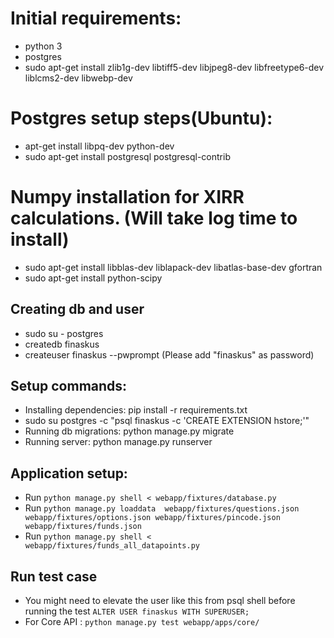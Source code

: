 # Initial requirements: #
* python 3
* postgres
* sudo apt-get install zlib1g-dev libtiff5-dev libjpeg8-dev libfreetype6-dev liblcms2-dev libwebp-dev

# Postgres setup steps(Ubuntu): #
* apt-get install libpq-dev python-dev
* sudo apt-get install postgresql postgresql-contrib

# Numpy installation for XIRR calculations. (Will take log time to install)
* sudo apt-get install libblas-dev liblapack-dev libatlas-base-dev gfortran
* sudo apt-get install python-scipy

## Creating db and user ##
* sudo su - postgres
* createdb finaskus
* createuser finaskus --pwprompt (Please add "finaskus" as password)

## Setup commands: ##
* Installing dependencies: pip install -r requirements.txt
* sudo su postgres -c "psql finaskus -c 'CREATE EXTENSION hstore;'"
* Running db migrations: python manage.py migrate
* Running server: python manage.py runserver

## Application setup: ##
* Run `python manage.py shell < webapp/fixtures/database.py`
* Run `python manage.py loaddata  webapp/fixtures/questions.json webapp/fixtures/options.json webapp/fixtures/pincode.json webapp/fixtures/funds.json`
* Run `python manage.py shell < webapp/fixtures/funds_all_datapoints.py`

## Run test case ##
* You might need to elevate the user like this from psql shell before running the test `ALTER USER finaskus WITH SUPERUSER;`
* For Core API : `python manage.py test webapp/apps/core/`
